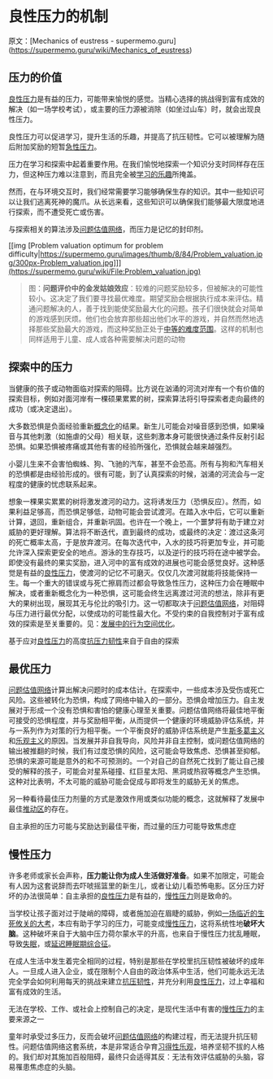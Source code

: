 # 良性压力的机制

原文：[Mechanics of eustress - supermemo.guru] (https://supermemo.guru/wiki/Mechanics_of_eustress)

## 压力的价值

[良性压力](https://supermemo.guru/wiki/Eustress)是有益的压力，可能带来愉悦的感觉。当精心选择的挑战得到富有成效的解决（如一场学校考试），或主要的压力源被消除（如坐过山车）时，就会出现良性压力。

良性压力可以促进学习，提升生活的乐趣，并提高了抗压韧性。它可以被理解为随后附加奖励的短暂[急性压力](https://supermemo.guru/wiki/Acute_stress)。

压力在学习和探索中起着重要作用。在我们愉悦地探索一个知识分支时同样存在压力，但这种压力难以注意到，而且完全被[学习的乐趣](https://supermemo.guru/wiki/Pleasure_of_learning)所掩盖。

然而，在与环境交互时，我们经常需要学习能够确保生存的知识。其中一些知识可以让我们逃离死神的魔爪。从长远来看，这些知识可以确保我们能够最大限度地进行探索，而不遭受死亡或伤害。

与探索相关的算法涉及[问题估值网络](https://supermemo.guru/wiki/Problem_valuation_network)，而压力是记忆的封印剂。

[[img [Problem valuation optimum for problem difficulty|https://supermemo.guru/images/thumb/8/84/Problem_valuation.jpg/300px-Problem_valuation.jpg]]](https://supermemo.guru/wiki/File:Problem_valuation.jpg)

> 图：**问题评价中的金发姑娘效应**：较难的问题奖励较多，但被解决的可能性较小。这决定了我们要寻找最优难度。期望奖励会根据执行成本来评估。精通问题解决的人，善于找到能使奖励最大化的问题。孩子们很快就会对简单的游戏感到厌烦。他们也会放弃那些超出他们水平的游戏，并自然而然地选择那些奖励最大的游戏，而这种奖励正处于[中等的难度范围](https://en.wikipedia.org/wiki/Goldilocks_principle)。这样的机制也同样适用于儿童、成人或各种需要解决问题的动物

## 探索中的压力

当健康的孩子或动物面临对探索的阻碍。比方说在汹涌的河流对岸有一个有价值的探索目标，例如对面河岸有一棵硕果累累的树，探索算法将引导探索者走向最终的成功（或决定退出）。

大多数恐惧是负面经验重新[概念化](https://supermemo.guru/wiki/Conceptualization)的结果。新生儿可能会对噪音感到恐惧，如果噪音与其他刺激（如施虐的父母）相关联，这些刺激本身可能很快通过条件反射引起恐惧。如果恐惧被疼痛或其他有害的经验所强化，恐惧就会越来越强烈。

小婴儿生来不会害怕蜘蛛、狗、飞驰的汽车，甚至不会恐高。所有与狗和汽车相关的恐惧都是由经验形成的。很有可能，到了认真探索的时候，汹涌的河流会与一定程度的健康的忧虑联系起来。

想象一棵果实累累的树将激发渡河的动力。这将诱发压力（恐惧反应）。然而，如果利益足够高，而恐惧足够低，动物可能会尝试渡河。在踏入水中后，它可以重新计算，退回，重新组合，并重新巩固。也许在一个晚上，一个噩梦将有助于建立对威胁的更好理解。算法将不断迭代，直到最终的成功，或最终的决定：渡过这条河的死亡概率太高，于是放弃渡河。在每次迭代中，入水的技巧将更加专业，并可能允许深入探索更安全的地点。游泳的生存技巧，以及逆行的技巧将在途中被学会。即使没有最终的果实奖励，进入河中的富有成效的进展也可能会感觉良好。这种感觉是有益的[良性压力](https://supermemo.guru/wiki/Eustress)，使渡河的记忆不可磨灭。仅仅几次渡河就能将技能保持一生。每一个重大的错误或与死亡擦肩而过都会导致急性压力，这种压力会在睡眠中解决，或者重新概念化为一种恐惧，这可能会终生远离渡过河流的想法，除非有更大的果树出现，展现其无与伦比的吸引力。这一切都取决于[问题估值网络](https://supermemo.guru/wiki/Problem_valuation_network)，对阻碍与压力进行最优分配，以使成功的可能性最大化。不受约束的自我控制对于富有成效的探索是至关重要的。见：[发展中的行为空间优化](https://supermemo.guru/wiki/Optimization_of_behavioral_spaces_in_development)。

基于应对[良性压力](https://supermemo.guru/wiki/Eustress)的高度[抗压力韧性](https://supermemo.guru/wiki/Stress_resilience)来自于自由的探索

## 最优压力

[问题估值网络](https://supermemo.guru/wiki/Problem_valuation_network)计算出解决问题时的成本估计。在探索中，一些成本涉及受伤或死亡风险。这些被转化为恐惧，构成了网络中输入的一部分。恐惧会增加压力。自主发展对于形成一个没有恐惧和害怕的健康心理至关重要。问题估值网络将最佳地平衡可接受的恐惧程度，并与奖励相平衡，从而提供一个健康的环境威胁评估系统，并与一系列作为对策的行为相平衡。一个平衡良好的威胁评估系统是产生[斯多葛主义](https://supermemo.guru/wiki/Modern_re-interpretation_of_stoicism)和[乐观主义](https://supermemo.guru/wiki/Learned_optimism)的原因。当发展并非自我导向，风险并非自主控制，或问题估值网络的输出被推翻的时候，我们有过度恐惧的风险，这可能会导致焦虑、恐惧甚至抑郁。恐惧的来源可能是意外的和不可预测的。一个对自己的自然死亡找到了能让自己接受的解释的孩子，可能会对星系碰撞、红巨星太阳、黑洞或热寂等概念产生恐惧。这种对比表明，不太可能的威胁可能会促成与即将发生的威胁无关的焦虑。

另一种看待最佳压力剂量的方式是激效作用或类似功能的概念，这就解释了发展中最佳[推动区](https://supermemo.guru/wiki/Push_zone)的存在。

自主承担的压力可能与奖励达到最佳平衡，而过量的压力可能导致焦虑症

## 慢性压力

许多老师或家长会声称，**压力能让你为成人生活做好准备**。如果不加限定，可能会有人因为这套说辞而去吓唬摇篮里的新生儿，或者让幼儿看恐怖电影。区分压力好坏的办法很简单：自主承担的[良性压力](https://supermemo.guru/wiki/Eustress)是有益的，[慢性压力](https://supermemo.guru/wiki/Chronic_stress)则是致命的。

当学校让孩子面对过于陡峭的障碍，或者施加迫在眉睫的威胁，例如[一场临近的生死攸关的大考](https://gingerjumble.wordpress.com/2021/01/07/the-demon-on-my-shoulder-is-dead/)，本应有助于学习的压力，可能变成[慢性压力](https://supermemo.guru/wiki/Chronic_stress)，这将系统性地**破坏大脑**。这种破坏来自于大脑中压力荷尔蒙水平的升高，也来自于慢性压力扰乱睡眠，导致[失眠](https://supermemo.guru/wiki/Insomnia)，或[延迟睡眠期综合征](https://supermemo.guru/wiki/DSPS)。

在成人生活中发生着完全相同的过程，特别是那些在学校里抗压韧性被破坏的成年人。一旦成人进入企业，或在限制个人自由的政治体系中生活，他们可能永远无法完全学会如何利用每天的挑战来建立[抗压韧性](https://supermemo.guru/wiki/Stress_resilience)，并充分利用[良性压力](https://supermemo.guru/wiki/Eustress)，过上幸福和富有成效的生活。

无法在学校、工作、或社会上控制自己的决定，是现代生活中有害的[慢性压力](https://supermemo.guru/wiki/Chronic_stress)的主要来源之一

童年时承受过多压力，反而会破坏[问题估值网络](https://supermemo.guru/wiki/Problem_valuation_network)的构建过程，而无法提升抗压韧性。问题估值网络这套系统，本是非常适合孕育[习得性乐观](https://supermemo.guru/wiki/Learned_optimism)，培养坚韧不拔的人格的。我们却对其施加百般阻碍，最终只会适得其反：无法有效评估威胁的头脑，容易罹患焦虑症的头脑。